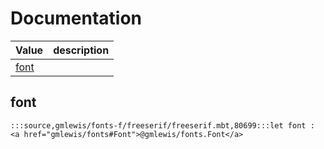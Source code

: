 # Documentation
|Value|description|
|---|---|
|[font](#font)||

## font

```moonbit
:::source,gmlewis/fonts-f/freeserif/freeserif.mbt,80699:::let font : <a href="gmlewis/fonts#Font">@gmlewis/fonts.Font</a>
```

